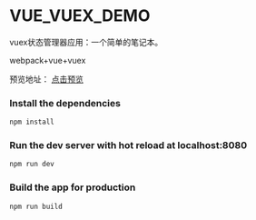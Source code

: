 # VUE_VUEX_DEMO

vuex状态管理器应用：一个简单的笔记本。

webpack+vue+vuex

预览地址： <a  target="_blank"  href="https://zky86.github.io/vue_vuex_demo/index.html">点击预览</a>



### Install the dependencies

```bash
npm install
```

### Run the dev server with hot reload at localhost:8080

```bash
npm run dev
```

### Build the app for production

```bash
npm run build
```
